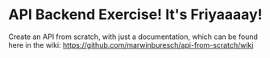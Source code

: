 # API Backend Exercise! It's Friyaaaay!

Create an API from scratch, with just a documentation, which can be found here in the wiki: https://github.com/marwinburesch/api-from-scratch/wiki
